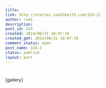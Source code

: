 ```yaml
---
title: 
link: http://stories.saalhkeitk.com/324-2/
author: rudi
description: 
post_id: 324
created: 2014/08/31 18:07:34
created_gmt: 2014/08/31 18:07:34
comment_status: open
post_name: 324-2
status: publish
layout: post
---
```

#


[gallery]